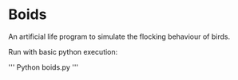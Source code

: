 # Boids
An artificial life program to simulate the flocking behaviour of birds.

Run with basic python execution:

'''
Python boids.py
'''
